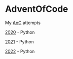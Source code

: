 # AdventOfCode
My [AoC](https://adventofcode.com/) attempts

[2020](https://github.com/GitBluub/AdventOfCode/tree/2020) - Python

[2021](https://github.com/GitBluub/AdventOfCode/tree/2021) - Python

[2022](https://github.com/GitBluub/AdventOfCode/tree/2022) - Python

